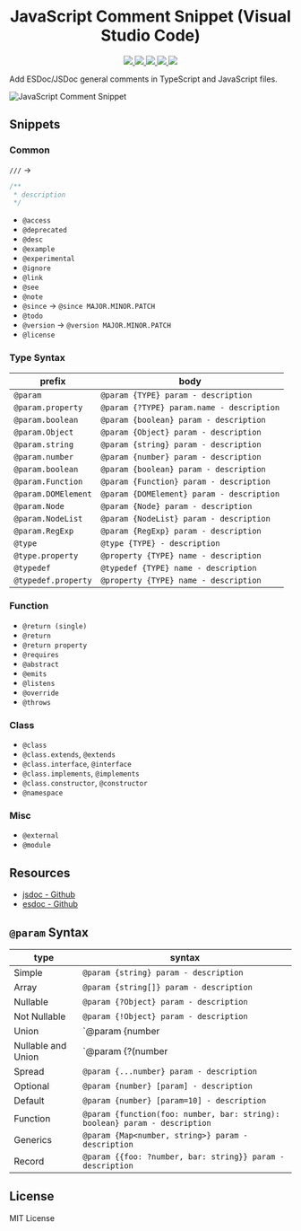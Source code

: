 <p>
  <h1 align="center">JavaScript Comment Snippet (Visual Studio Code)</h1>
</p>

<p align="center">
  <a href="https://github.com/xianghongai/vscode-javascript-comment">
    <img src="https://img.shields.io/github/repo-size/xianghongai/vscode-javascript-comment?style=plastic&color=4ac51c">
  </a>
  <a href="https://marketplace.visualstudio.com/items?itemName=nicholashsiang.vscode-javascript-comment">
    <img src="https://vsmarketplacebadge.apphb.com/version-short/nicholashsiang.vscode-javascript-comment.svg?style=plastic&color=ffbf40">
  </a>
  <a href="https://marketplace.visualstudio.com/items?itemName=nicholashsiang.vscode-javascript-comment">
    <img src="https://vsmarketplacebadge.apphb.com/installs-short/nicholashsiang.vscode-javascript-comment.svg?style=plastic&color=4ac51c">
  </a>
  <a href="https://marketplace.visualstudio.com/items?itemName=nicholashsiang.vscode-javascript-comment">
    <img src="https://vsmarketplacebadge.apphb.com/rating-short/nicholashsiang.vscode-javascript-comment.svg?style=plastic&color=4ac51c">
  </a>
  <a href="https://marketplace.visualstudio.com/items?itemName=nicholashsiang.vscode-javascript-comment">
    <img src="https://img.shields.io/github/license/xianghongai/vscode-javascript-comment?maxAge=2592000&style=plastic&color=4ac51c">
  </a>
</p>

Add ESDoc/JSDoc general comments in TypeScript and JavaScript files.

![JavaScript Comment Snippet](https://user-images.githubusercontent.com/58411528/82288531-41d84e00-99d5-11ea-829c-cd6a70b2cc0e.gif)


## Snippets

### Common

`///`  →

```js
/**
 * description
 */
```

- `@access`
- `@deprecated`
- `@desc`
- `@example`
- `@experimental`
- `@ignore`
- `@link`
- `@see`
- `@note`
- `@since` → `@since MAJOR.MINOR.PATCH`
- `@todo`
- `@version` → `@version MAJOR.MINOR.PATCH`
- `@license`

### Type Syntax

| prefix              | body                                      |
|---------------------|-------------------------------------------|
| `@param`            | `@param {TYPE} param - description`    |
| `@param.property`   | `@param {?TYPE} param.name - description` |
| `@param.boolean`    | `@param {boolean} param - description`    |
| `@param.Object`     | `@param {Object} param - description`     |
| `@param.string`     | `@param {string} param - description`     |
| `@param.number`     | `@param {number} param - description`     |
| `@param.boolean`    | `@param {boolean} param - description`    |
| `@param.Function`   | `@param {Function} param - description`   |
| `@param.DOMElement` | `@param {DOMElement} param - description` |
| `@param.Node`       | `@param {Node} param - description`       |
| `@param.NodeList`   | `@param {NodeList} param - description`   |
| `@param.RegExp`     | `@param {RegExp} param - description`     |
| `@type`             | `@type {TYPE} - description`              |
| `@type.property`    | `@property {TYPE} name - description`     |
| `@typedef`          | `@typedef {TYPE} name - description`      |
| `@typedef.property` | `@property {TYPE} name - description`     |

### Function

- `@return (single)`
- `@return`
- `@return property`
- `@requires`
- `@abstract`
- `@emits`
- `@listens`
- `@override`
- `@throws`

### Class

- `@class`
- `@class.extends`, `@extends`
- `@class.interface`, `@interface`
- `@class.implements`, `@implements`
- `@class.constructor`, `@constructor`
- `@namespace`

### Misc

- `@external`
- `@module`

## Resources

- [jsdoc - Github](https://github.com/jsdoc/jsdoc)
- [esdoc - Github](https://github.com/esdoc/esdoc)


## `@param` Syntax

| type               | syntax                                                                     |
|--------------------|----------------------------------------------------------------------------|
| Simple             | `@param {string} param - description`                                      |
| Array              | `@param {string[]} param - description`                                    |
| Nullable           | `@param {?Object} param - description`                                     |
| Not Nullable       | `@param {!Object} param - description`                                     |
| Union              | `@param {number|string} param - description`                               |
| Nullable and Union | `@param {?(number|string)} param - description`                            |
| Spread             | `@param {...number} param - description`                                   |
| Optional           | `@param {number} [param] - description`                                    |
| Default            | `@param {number} [param=10] - description`                                 |
| Function           | `@param {function(foo: number, bar: string): boolean} param - description` |
| Generics           | `@param {Map<number, string>} param - description`                         |
| Record             | `@param {{foo: ?number, bar: string}} param - description`                 |

## License

MIT License
